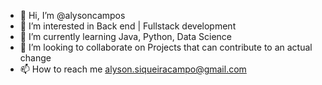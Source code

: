 - 👋 Hi, I’m @alysoncampos
- 👀 I’m interested in Back end | Fullstack development
- 🌱 I’m currently learning Java, Python, Data Science
- 💞️ I’m looking to collaborate on Projects that can contribute to an actual change
- 📫 How to reach me alyson.siqueiracampo@gmail.com

<!---
alysoncampos/alysoncampos is a ✨ special ✨ repository because its `README.md` (this file) appears on your GitHub profile.
You can click the Preview link to take a look at your changes.
--->
